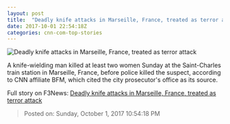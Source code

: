 ```yaml
---
layout: post
title:  "Deadly knife attacks in Marseille, France, treated as terror attack"
date: 2017-10-01 22:54:18Z
categories: cnn-com-top-stories
---
```


![Deadly knife attacks in Marseille, France, treated as terror attack](http://i.cdn.cnn.com/cnn/.e/img/4.0/logos/cnn_logo_social.jpg)

A knife-wielding man killed at least two women Sunday at the Saint-Charles train station in Marseille, France, before police killed the suspect, according to CNN affiliate BFM, which cited the city prosecutor's office as its source.


Full story on F3News: [Deadly knife attacks in Marseille, France, treated as terror attack](http://www.f3nws.com/n/auzUVB)

> Posted on: Sunday, October 1, 2017 10:54:18 PM
